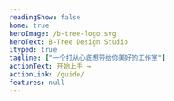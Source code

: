 ```yaml
---
readingShow: false
home: true
heroImage: /b-tree-logo.svg
heroText: B-Tree Design Studio
ityped: true
tagline: ["一个打从心底想带给你美好的工作室"]
actionText: 开始上手 →
actionLink: /guide/
features: null
---
```

<svg aria-hidden="true" focusable="false" style="width:0;height:0;position:absolute;">
        <linearGradient id="gradient" gradientUnits="userSpaceOnUse" x1="1" y1="1" x2="216" y2="204">
            <stop offset="0%" stop-color="var(--color-stop-1)" />
            <stop offset="100%" stop-color="var(--color-stop-3)" />
        </linearGradient>
</svg>
